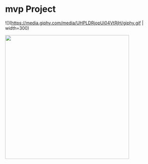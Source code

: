 # mvp Project

![](https://media.giphy.com/media/UHPLDRjopUi04VtRjH/giphy.gif | width=300)

<img src="https://media.giphy.com/media/UHPLDRjopUi04VtRjH/giphy.gif" width="400" height="400" />

